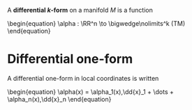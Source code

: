 A **differential $k$-form** on a manifold $M$ is a function

\begin{equation}
\alpha : \RR^n \to \bigwedge\nolimits^k (TM)
\end{equation}





# Differential one-form

A differential one-form in local coordinates is written

\begin{equation}
\alpha(x) = \alpha_1(x)\,\dd{x}_1 + \dots + \alpha_n(x)\,\dd{x}_n
\end{equation}